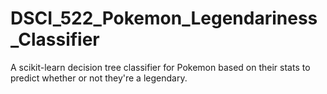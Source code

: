 # DSCI_522_Pokemon_Legendariness_Classifier
A scikit-learn decision tree classifier for Pokemon based on their stats to predict whether or not they're a legendary.

